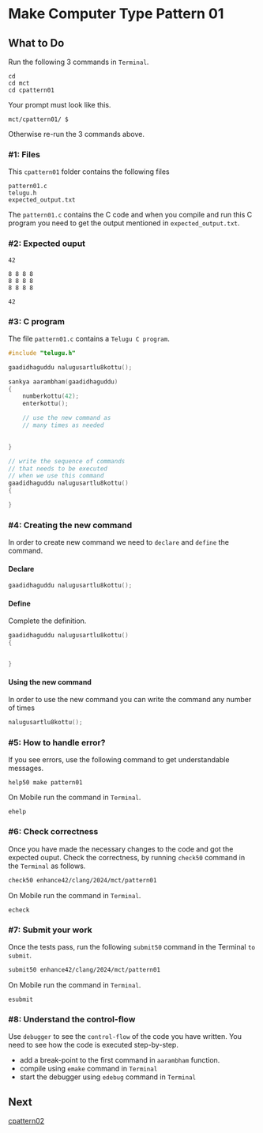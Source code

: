 Make Computer Type Pattern 01
=============================

What to Do
----------
Run the following 3 commands in `Terminal`.

    cd
    cd mct
    cd cpattern01

Your prompt must look like this.

    mct/cpattern01/ $

Otherwise re-run the 3 commands above.


### #1: Files
This `cpattern01` folder contains the following files
```
pattern01.c
telugu.h
expected_output.txt
```
The `pattern01.c` contains the C code and when you compile and run this C program you need to get the output mentioned in `expected_output.txt`.

### #2: Expected ouput
```
42

8 8 8 8
8 8 8 8
8 8 8 8

42

```

### #3: C program
The file `pattern01.c` contains a `Telugu C program`.
```c
#include "telugu.h"

gaadidhaguddu nalugusartlu8kottu();

sankya aarambham(gaadidhaguddu)
{
    numberkottu(42);
    enterkottu();

    // use the new command as
    // many times as needed
    

}

// write the sequence of commands
// that needs to be executed
// when we use this command
gaadidhaguddu nalugusartlu8kottu()
{

}
```

### #4: Creating the new command
In order to create new command we need to `declare` and `define` the command.

#### Declare
```c
gaadidhaguddu nalugusartlu8kottu();
```

#### Define
Complete the definition.
```c
gaadidhaguddu nalugusartlu8kottu()
{


}
```

#### Using the new command
In order to use the new command you can write the command any number of times
```c
nalugusartlu8kottu();
```


### #5: How to handle error?
If you see errors, use the following command to get understandable messages. 
```
help50 make pattern01
```
On Mobile run the command in `Terminal`.
```
ehelp
```

### #6: Check correctness
Once you have made the necessary changes to the code and got the expected ouput. Check the correctness, by running `check50` command in the `Terminal` as follows.  
```bash
check50 enhance42/clang/2024/mct/pattern01
```
On Mobile run the command in `Terminal`.
```
echeck
```

### #7: Submit your work
Once the tests pass, run the following `submit50` command in the Terminal `to submit`.
```bash
submit50 enhance42/clang/2024/mct/pattern01
```
On Mobile run the command in `Terminal`.
```
esubmit
```

### #8: Understand the control-flow
Use `debugger` to see the `control-flow` of the code you have written. You need to see how the code is executed step-by-step.
+ add a break-point to the first command in `aarambham` function.
+ compile using `emake` command in `Terminal`
+ start the debugger using `edebug` command in `Terminal`

Next
----
[cpattern02](../cpattern02/)

